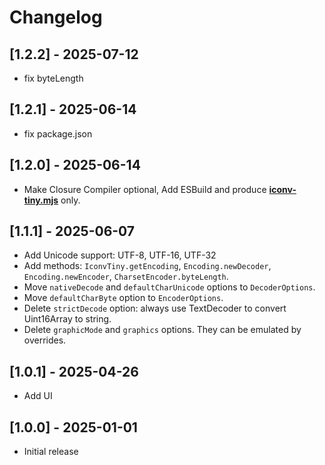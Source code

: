 # Changelog

## [1.2.2] - 2025-07-12

* fix byteLength

## [1.2.1] - 2025-06-14

* fix package.json

## [1.2.0] - 2025-06-14

* Make Closure Compiler optional, Add ESBuild and produce [**iconv-tiny.mjs**](dist/iconv-tiny.mjs) only.

## [1.1.1] - 2025-06-07

* Add Unicode support: UTF-8, UTF-16, UTF-32
* Add methods: `IconvTiny.getEncoding`, `Encoding.newDecoder`, `Encoding.newEncoder`, `CharsetEncoder.byteLength`.
* Move `nativeDecode` and `defaultCharUnicode` options to `DecoderOptions`.
* Move `defaultCharByte` option to `EncoderOptions`.
* Delete `strictDecode` option: always use TextDecoder to convert Uint16Array to string.
* Delete `graphicMode` and `graphics` options. They can be emulated by overrides.

## [1.0.1] - 2025-04-26

* Add UI

## [1.0.0] - 2025-01-01

* Initial release
